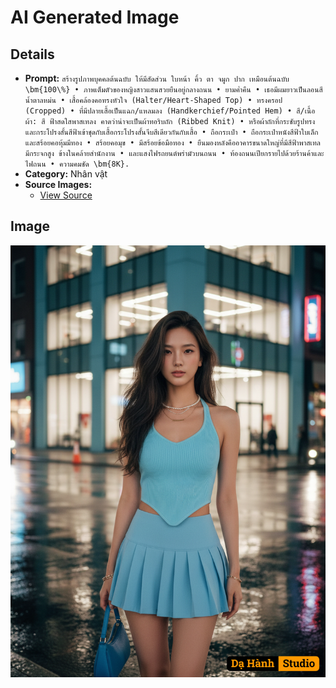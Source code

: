 # AI Generated Image

## Details
- **Prompt:** `สร้างรูปภาพบุคคลต้นฉบับ ให้มีสัดส่วน ใบหน้า คิ้ว ตา จมูก ปาก เหมือนต้นฉบับ \bm{100\%}
• ภาพเต็มตัวของหญิงสาวแสนสวยยืนอยู่กลางถนน
• ยามค่ำคืน
• เธอมีผมยาวเป็นลอนสีน้ำตาลหม่น
• เสื้อคล้องคอทรงหัวใจ (Halter/Heart-Shaped Top)
• ทรงครอป (Cropped)
• ที่มีปลายเสื้อเป็นแฉก/แหลมลง (Handkerchief/Pointed Hem)
• สี/เนื้อผ้า: สี ฟ้าสดใสพาสเทลง คาดว่าน่าจะเป็นผ้าทอริบถัก (Ribbed Knit)
• หรือผ้าถักที่กระชับรูปทรงและกระโปรงสั้นสีฟ้าเข้าชุดกับเสื้อกระโปรงสั้นจีบสีเดียวกันกับเสื้อ
• ถือกระเป๋า
• ถือกระเป๋าหนังสีฟ้าใบเล็กและสร้อยคอหุ้มมีทอง
• สร้อยคอมุข
• มีสร้อยข้อมือทอง
• ยืนมองหลังคืออาคารขนาดใหญ่ที่มีสีฟ้าพาสเทล มีกระจกสูง ข้างในคล้ายสำนักงาน
• และแสงไฟรถยนต์พร่ามัวบนถนน
• ท้องถนนเปียกรายไปด้วยร้านค้าและไฟถนน
• ความคมชัด \bm{8K}.`
- **Category:** Nhân vật
- **Source Images:**
  - [View Source](https://raw.githubusercontent.com/lenzcomvth/Somethings/main/Models/Female/Female3.jpg)

## Image
![AI Generated Image](./image-2025-10-16T15-46-48-566Z-sklt1.png)